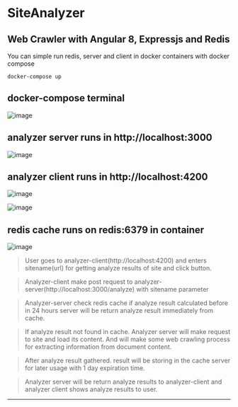 # SiteAnalyzer
## Web Crawler with Angular 8, Expressjs and Redis

You can simple run redis, server and client in docker containers with docker compose


    docker-compose up 

docker-compose terminal
------------------------    
![image](https://user-images.githubusercontent.com/11095906/60393436-4bf61300-9aca-11e9-89c9-7c7e8554b559.png)

analyzer server runs in http://localhost:3000
---------------------------------------------   
![image](https://user-images.githubusercontent.com/11095906/60393468-d0e12c80-9aca-11e9-8f45-73f173096766.png)

analyzer client runs in http://localhost:4200
---------------------------------------------
![image](https://user-images.githubusercontent.com/11095906/60393495-2b7a8880-9acb-11e9-9d5d-8c94a273484f.png)

![image](https://user-images.githubusercontent.com/11095906/60393511-6a104300-9acb-11e9-95b1-8da33b4d4974.png)

redis cache runs on redis:6379 in container
---------------------------------------------
![image](https://user-images.githubusercontent.com/11095906/60393536-c8d5bc80-9acb-11e9-9f58-e7cfd4176e46.png)


> User goes to analyzer-client(http://localhost:4200) and enters sitename(url) for getting analyze results of site and click button.

> Analyzer-client make post request to analyzer-server(http://localhost:3000/analyze) with sitename parameter

> Analyzer-server check redis cache if analyze result calculated before in 24 hours server will be return analyze result immediately from cache.

> If analyze result not found in cache. Analyzer server will make request to site and load its content. And will make some web crawling process for extracting information from document content.

> After analyze result gathered. result will be storing in the cache server for later usage with 1 day expiration time.

> Analyzer server will be return analyze results to analyzer-client and analyzer client shows analyze results to user. 
---------------------------------------------


